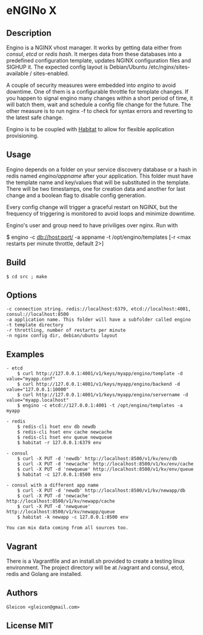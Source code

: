 # eNGINo X

## Description

Engino is a NGINX vhost manager. It works by getting data either from *consul*, *etcd* or *redis hash*. It merges data from these databases into a predefined configuration template, updates NGINX configuration files and SIGHUP it. The expected config layout is Debian/Ubuntu /etc/nginx/sites-available / sites-enabled.

A couple of security measures were embedded into *engino* to avoid downtime. One of them is a configurable throttle for template changes. If you happen to signal engino many changes within a short period of time, it will batch them, wait and schedule a config file change for the future. The other measure is to run nginx -f to check for syntax errors and reverting to the latest safe change.

Engino is to be coupled with [Habitat](https://github.com/gleicon/habitat) to allow for flexible application provisioning.

## Usage

Engino depends on a folder on your service discovery database or a hash in redis named *engino/appname* after your application. This folder must have the template name and key/values that will be substituted in the template. There will be two timestamps, one for creation data and another for last change and a boolean flag to disable config generation.

Every config change will trigger a graceful restart on NGINX, but the frequency of triggering is monitored to avoid loops and minimize downtime.

Engino's user and group need to have priviliges over nginx. Run with

$ engino -c <db://host:port/> -a appname -t /opt/engino/templates [-r <max restarts per minute throttle, default 2>]

## Build
	$ cd src ; make

## Options
	-c connection string. redis://localhost:6379, etcd://localhost:4001, consul://localhost:8500
	-a application name. This folder will have a subfolder called engino
	-t template directory
	-r throttling, number of restarts per minute
	-n nginx config dir, debian/ubuntu layout

## Examples
	- etcd
		$ curl http://127.0.0.1:4001/v1/keys/myapp/engino/template -d value="myapp.conf"
		$ curl http://127.0.0.1:4001/v1/keys/myapp/engino/backend -d value="127.0.0.1:10000"
		$ curl http://127.0.0.1:4001/v1/keys/myapp/engino/servername -d value="myapp.localhost"
		$ engino -c etcd://127.0.0.1:4001 -t /opt/engino/templates -a myapp

	- redis
		$ redis-cli hset env db newdb
		$ redis-cli hset env cache newcache
		$ redis-cli hset env queue newqueue
		$ habitat -r 127.0.0.1:6379 env

	- consul
		$ curl -X PUT -d 'newdb' http://localhost:8500/v1/kv/env/db
		$ curl -X PUT -d 'newcache' http://localhost:8500/v1/kv/env/cache
		$ curl -X PUT -d 'newqueue' http://localhost:8500/v1/kv/env/queue
		$ habitat -c 127.0.0.1:8500 env

	- consul with a different app name
		$ curl -X PUT -d 'newdb' http://localhost:8500/v1/kv/newapp/db
		$ curl -X PUT -d 'newcache' http://localhost:8500/v1/kv/newapp/cache
		$ curl -X PUT -d 'newqueue' http://localhost:8500/v1/kv/newapp/queue
		$ habitat -k newapp -c 127.0.0.1:8500 env

	You can mix data coming from all sources too.

## Vagrant

There is a Vagrantfile and an install.sh provided to create a testing linux environment. The project directory will be at /vagrant and consul, etcd, redis and Golang are installed.


## Authors
	Gleicon <gleicon@gmail.com>

## License MIT
